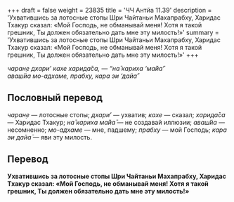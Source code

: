 +++
draft = false
weight = 23835
title = 'ЧЧ Антйа 11.39'
description = 'Ухватившись за лотосные стопы Шри Чайтаньи Махапрабху, Харидас Тхакур сказал: «Мой Господь, не обманывай меня! Хотя я такой грешник, Ты должен обязательно дать мне эту милость!»'
summary = 'Ухватившись за лотосные стопы Шри Чайтаньи Махапрабху, Харидас Тхакур сказал: «Мой Господь, не обманывай меня! Хотя я такой грешник, Ты должен обязательно дать мне эту милость!»'
+++

_чаран̣е дхари’ кахе харида̄са, — “на̄ кариха ‘ма̄йа̄’  
аваш́йа мо-адхаме, прабху, кара эи ‘дайа̄’_

## Пословный перевод

_чаран̣е_ — лотосные стопы; _дхари’_ — ухватив; _кахе_ — сказал; _харида̄са_ — Харидас Тхакур; _на̄_ _кариха_ _ма̄йа̄_ — не создавай иллюзии; _аваш́йа_ — несомненно; _мо_\-_адхаме_ — мне, падшему; _прабху_ — мой Господь; _кара_ _эи_ _дайа̄_ — яви эту милость.

## Перевод

**Ухватившись за лотосные стопы Шри Чайтаньи Махапрабху, Харидас Тхакур сказал: «Мой Господь, не обманывай меня! Хотя я такой грешник, Ты должен обязательно дать мне эту милость!»**
